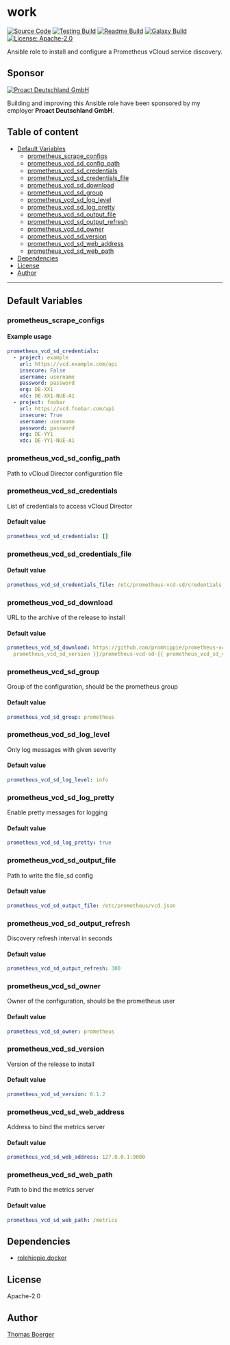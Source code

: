 # work

[![Source Code](https://img.shields.io/badge/github-source%20code-blue?logo=github&logoColor=white)](https://github.com/rolehippie/prometheus-vcd-sd) [![Testing Build](https://github.com/rolehippie/prometheus-vcd-sd/workflows/testing/badge.svg)](https://github.com/rolehippie/prometheus-vcd-sd/actions?query=workflow%3Atesting) [![Readme Build](https://github.com/rolehippie/prometheus-vcd-sd/workflows/readme/badge.svg)](https://github.com/rolehippie/prometheus-vcd-sd/actions?query=workflow%3Areadme) [![Galaxy Build](https://github.com/rolehippie/prometheus-vcd-sd/workflows/galaxy/badge.svg)](https://github.com/rolehippie/prometheus-vcd-sd/actions?query=workflow%3Agalaxy) [![License: Apache-2.0](https://img.shields.io/github/license/rolehippie/prometheus-vcd-sd)](https://github.com/rolehippie/prometheus-vcd-sd/blob/master/LICENSE) 

Ansible role to install and configure a Prometheus vCloud service discovery. 

## Sponsor 

[![Proact Deutschland GmbH](https://proact.eu/wp-content/uploads/2020/03/proact-logo.png)](https://proact.eu) 

Building and improving this Ansible role have been sponsored by my employer **Proact Deutschland GmbH**.

## Table of content

* [Default Variables](#default-variables)
  * [prometheus_scrape_configs](#prometheus_scrape_configs)
  * [prometheus_vcd_sd_config_path](#prometheus_vcd_sd_config_path)
  * [prometheus_vcd_sd_credentials](#prometheus_vcd_sd_credentials)
  * [prometheus_vcd_sd_credentials_file](#prometheus_vcd_sd_credentials_file)
  * [prometheus_vcd_sd_download](#prometheus_vcd_sd_download)
  * [prometheus_vcd_sd_group](#prometheus_vcd_sd_group)
  * [prometheus_vcd_sd_log_level](#prometheus_vcd_sd_log_level)
  * [prometheus_vcd_sd_log_pretty](#prometheus_vcd_sd_log_pretty)
  * [prometheus_vcd_sd_output_file](#prometheus_vcd_sd_output_file)
  * [prometheus_vcd_sd_output_refresh](#prometheus_vcd_sd_output_refresh)
  * [prometheus_vcd_sd_owner](#prometheus_vcd_sd_owner)
  * [prometheus_vcd_sd_version](#prometheus_vcd_sd_version)
  * [prometheus_vcd_sd_web_address](#prometheus_vcd_sd_web_address)
  * [prometheus_vcd_sd_web_path](#prometheus_vcd_sd_web_path)
* [Dependencies](#dependencies)
* [License](#license)
* [Author](#author)

---

## Default Variables

### prometheus_scrape_configs

#### Example usage

```YAML
prometheus_vcd_sd_credentials:
  - project: example
    url: https://vcd.example.com/api
    insecure: False
    username: username
    password: password
    org: DE-XX1
    vdc: DE-XX1-NUE-A1
  - project: foobar
    url: https://vcd.foobar.com/api
    insecure: True
    username: username
    password: password
    org: DE-YY1
    vdc: DE-YY1-NUE-A1
```

### prometheus_vcd_sd_config_path

Path to vCloud Director configuration file

### prometheus_vcd_sd_credentials

List of credentials to access vCloud Director

#### Default value

```YAML
prometheus_vcd_sd_credentials: []
```

### prometheus_vcd_sd_credentials_file

#### Default value

```YAML
prometheus_vcd_sd_credentials_file: /etc/prometheus-vcd-sd/credentials.json
```

### prometheus_vcd_sd_download

URL to the archive of the release to install

#### Default value

```YAML
prometheus_vcd_sd_download: https://github.com/promhippie/prometheus-vcd-sd/releases/download/v{{
  prometheus_vcd_sd_version }}/prometheus-vcd-sd-{{ prometheus_vcd_sd_version }}-linux-amd64
```

### prometheus_vcd_sd_group

Group of the configuration, should be the prometheus group

#### Default value

```YAML
prometheus_vcd_sd_group: prometheus
```

### prometheus_vcd_sd_log_level

Only log messages with given severity

#### Default value

```YAML
prometheus_vcd_sd_log_level: info
```

### prometheus_vcd_sd_log_pretty

Enable pretty messages for logging

#### Default value

```YAML
prometheus_vcd_sd_log_pretty: true
```

### prometheus_vcd_sd_output_file

Path to write the file_sd config

#### Default value

```YAML
prometheus_vcd_sd_output_file: /etc/prometheus/vcd.json
```

### prometheus_vcd_sd_output_refresh

Discovery refresh interval in seconds

#### Default value

```YAML
prometheus_vcd_sd_output_refresh: 300
```

### prometheus_vcd_sd_owner

Owner of the configuration, should be the prometheus user

#### Default value

```YAML
prometheus_vcd_sd_owner: prometheus
```

### prometheus_vcd_sd_version

Version of the release to install

#### Default value

```YAML
prometheus_vcd_sd_version: 0.1.2
```

### prometheus_vcd_sd_web_address

Address to bind the metrics server

#### Default value

```YAML
prometheus_vcd_sd_web_address: 127.0.0.1:9000
```

### prometheus_vcd_sd_web_path

Path to bind the metrics server

#### Default value

```YAML
prometheus_vcd_sd_web_path: /metrics
```

## Dependencies

* [rolehippie.docker](https://github.com/rolehippie/docker)

## License

Apache-2.0

## Author

[Thomas Boerger](https://github.com/tboerger)
